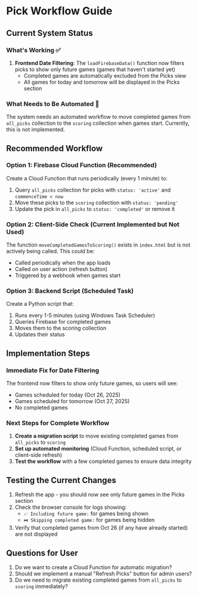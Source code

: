 # Pick Workflow Guide

## Current System Status

### What's Working ✅

1. **Frontend Date Filtering**: The `loadFirebaseData()` function now filters picks to show only future games (games that haven't started yet)
   - Completed games are automatically excluded from the Picks view
   - All games for today and tomorrow will be displayed in the Picks section

### What Needs to Be Automated 🔧

The system needs an automated workflow to move completed games from `all_picks` collection to the `scoring` collection when games start. Currently, this is not implemented.

## Recommended Workflow

### Option 1: Firebase Cloud Function (Recommended)
Create a Cloud Function that runs periodically (every 1 minute) to:
1. Query `all_picks` collection for picks with `status: 'active'` and `commenceTime < now`
2. Move these picks to the `scoring` collection with `status: 'pending'`
3. Update the pick in `all_picks` to `status: 'completed'` or remove it

### Option 2: Client-Side Check (Current Implemented but Not Used)
The function `moveCompletedGamesToScoring()` exists in `index.html` but is not actively being called. This could be:
- Called periodically when the app loads
- Called on user action (refresh button)
- Triggered by a webhook when games start

### Option 3: Backend Script (Scheduled Task)
Create a Python script that:
1. Runs every 1-5 minutes (using Windows Task Scheduler)
2. Queries Firebase for completed games
3. Moves them to the scoring collection
4. Updates their status

## Implementation Steps

### Immediate Fix for Date Filtering
The frontend now filters to show only future games, so users will see:
- Games scheduled for today (Oct 26, 2025)
- Games scheduled for tomorrow (Oct 27, 2025)
- No completed games

### Next Steps for Complete Workflow

1. **Create a migration script** to move existing completed games from `all_picks` to `scoring`
2. **Set up automated monitoring** (Cloud Function, scheduled script, or client-side refresh)
3. **Test the workflow** with a few completed games to ensure data integrity

## Testing the Current Changes

1. Refresh the app - you should now see only future games in the Picks section
2. Check the browser console for logs showing:
   - `✅ Including future game:` for games being shown
   - `⏭️ Skipping completed game:` for games being hidden
3. Verify that completed games from Oct 26 (if any have already started) are not displayed

## Questions for User

1. Do we want to create a Cloud Function for automatic migration?
2. Should we implement a manual "Refresh Picks" button for admin users?
3. Do we need to migrate existing completed games from `all_picks` to `scoring` immediately?


